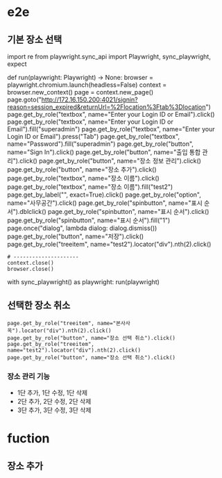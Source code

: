 # e2e

## 기본 장소 선택
import re
from playwright.sync_api import Playwright, sync_playwright, expect


def run(playwright: Playwright) -> None:
    browser = playwright.chromium.launch(headless=False)
    context = browser.new_context()
    page = context.new_page()
    page.goto("http://172.16.150.200:4021/signin?reason=session_expired&returnUrl=%2Flocation%3Ftab%3Dlocation")
    page.get_by_role("textbox", name="Enter your Login ID or Email").click()
    page.get_by_role("textbox", name="Enter your Login ID or Email").fill("superadmin")
    page.get_by_role("textbox", name="Enter your Login ID or Email").press("Tab")
    page.get_by_role("textbox", name="Password").fill("superadmin")
    page.get_by_role("button", name="Sign In").click()
    page.get_by_role("button", name="출입 통합 관리").click()
    page.get_by_role("button", name="장소 정보 관리").click()
    page.get_by_role("button", name="장소 추가").click()
    page.get_by_role("textbox", name="장소 이름").click()
    page.get_by_role("textbox", name="장소 이름").fill("test2")
    page.get_by_label("", exact=True).click()
    page.get_by_role("option", name="사무공간").click()
    page.get_by_role("spinbutton", name="표시 순서").dblclick()
    page.get_by_role("spinbutton", name="표시 순서").click()
    page.get_by_role("spinbutton", name="표시 순서").fill("1")
    page.once("dialog", lambda dialog: dialog.dismiss())
    page.get_by_role("button", name="저장").click()
    page.get_by_role("treeitem", name="test2").locator("div").nth(2).click()

    
    # ---------------------
    context.close()
    browser.close()


with sync_playwright() as playwright:
    run(playwright)


   
## 선택한 장소 취소
    page.get_by_role("treeitem", name="본사사옥").locator("div").nth(2).click()
    page.get_by_role("button", name="장소 선택 취소").click()
    page.get_by_role("treeitem", name="test2").locator("div").nth(2).click()
    page.get_by_role("button", name="장소 선택 취소").click()


### 장소 관리 기능
- 1단 추가, 1단 수정, 1단 삭제
- 2단 추가, 2단 수정, 2단 삭제
- 3단 추가, 3단 수정, 3단 삭제
  


# fuction
## 장소 추가